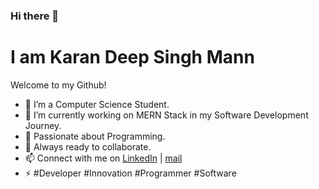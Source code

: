 ### Hi there 👋

<!--
**kar-cloud/kar-cloud** is a ✨ _special_ ✨ repository because its `README.md` (this file) appears on your GitHub profile.

Here are some ideas to get you started:
-->

# I am Karan Deep Singh Mann

Welcome to my Github!

- 🔭 I’m a Computer Science Student.
- 🌱 I’m currently working on MERN Stack in my Software Development Journey.
- 🤔 Passionate about Programming.
- 👯 Always ready to collaborate.
- 📫 Connect with me on [LinkedIn](https://www.linkedin.com/in/karan-deep/) | [mail](mailto:karanmann1545@gmail.com)
- ⚡ #Developer #Innovation #Programmer #Software
